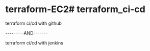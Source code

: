 # terraform-EC2# terraform_ci-cd

terraform ci/cd with github

  ---------AND-------

terraform ci/cd with jenkins
